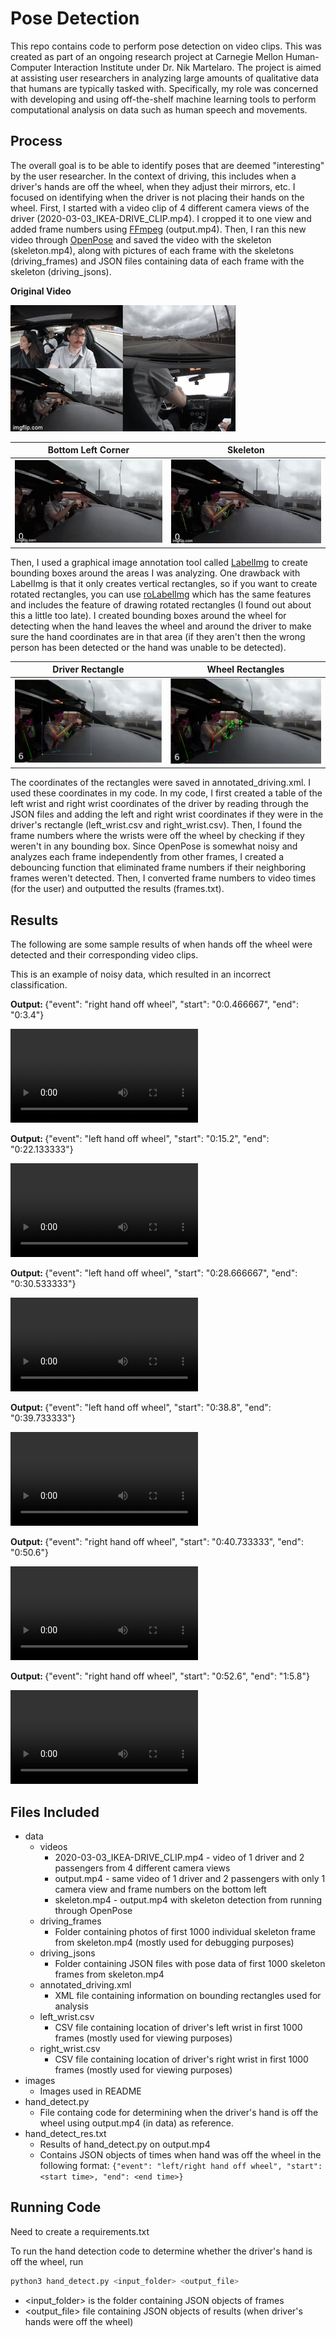 # Pose Detection

This repo contains code to perform pose detection on video clips. This was created as part of an ongoing research project at Carnegie Mellon Human-Computer Interaction Institute under Dr. Nik Martelaro. The project is aimed at assisting user researchers in analyzing large amounts of qualitative data that humans are typically tasked with. Specifically, my role was concerned with developing and using off-the-shelf machine learning tools to perform computational analysis on data such as human speech and movements. 


## Process
The overall goal is to be able to identify poses that are deemed "interesting" by the user researcher. In the context of driving, this includes when a driver's hands are off the wheel, when they adjust their mirrors, etc. I focused on identifying when the driver is not placing their hands on the wheel. First, I started with a video clip of 4 different camera views of the driver (2020-03-03_IKEA-DRIVE_CLIP.mp4). I cropped it to one view and added frame numbers using [FFmpeg](https://ffmpeg.org/) (output.mp4). Then, I ran this new video through [OpenPose](https://github.com/CMU-Perceptual-Computing-Lab/openpose) and saved the video with the skeleton (skeleton.mp4), along with pictures of each frame with the skeletons (driving_frames) and JSON files containing data of each frame with the skeleton (driving_jsons).

<b>Original Video</b>

![](images/orig.gif) 

| Bottom Left Corner | Skeleton |
| ------ | ------ |
| ![](images/output.gif) | ![](images/skeleton.gif) |


Then, I used a graphical image annotation tool called [LabelImg](https://github.com/tzutalin/labelImg) to create bounding boxes around the areas I was analyzing. One drawback with LabelImg is that it only creates vertical rectangles, so if you want to create rotated rectangles, you can use [roLabelImg](https://github.com/cgvict/roLabelImg) which has the same features and includes the feature of drawing rotated rectangles (I found out about this a little too late). I created bounding boxes around the wheel for detecting when the hand leaves the wheel and around the driver to make sure the hand coordinates are in that area (if they aren't then the wrong person has been detected or the hand was unable to be detected).

| Driver Rectangle | Wheel Rectangles |
| ------ | ------ |
| ![](images/driver_rect.png) | ![](images/wheel_rect.png) |

The coordinates of the rectangles were saved in annotated_driving.xml. I used these coordinates in my code. In my code, I first created a table of the left wrist and right wrist coordinates of the driver by reading through the JSON files and adding the left and right wrist coordinates if they were in the driver's rectangle (left_wrist.csv and right_wrist.csv). Then, I found the frame numbers where the wrists were off the wheel by checking if they weren't in any bounding box. Since OpenPose is somewhat noisy and analyzes each frame independently from other frames, I created a debouncing function that eliminated frame numbers if their neighboring frames weren't detected. Then, I converted frame numbers to video times (for the user) and outputted the results (frames.txt).


## Results
The following are some sample results of when hands off the wheel were detected and their corresponding video clips.

This is an example of noisy data, which resulted in an incorrect classification.

<b> Output: </b>  {"event": "right hand off wheel", "start": "0:0.466667", "end": "0:3.4"}

![](images/0to3.mp4)

<b> Output: </b>  {"event": "left hand off wheel", "start": "0:15.2", "end": "0:22.133333"}

![](images/15to22.mp4)

<b> Output: </b>  {"event": "left hand off wheel", "start": "0:28.666667", "end": "0:30.533333"}

![](images/28to35.mp4)

<b> Output: </b>  {"event": "left hand off wheel", "start": "0:38.8", "end": "0:39.733333"}

![](images/38to39.mp4)

<b> Output: </b>  {"event": "right hand off wheel", "start": "0:40.733333", "end": "0:50.6"}

![](images/40to56.mp4)

<b> Output: </b>  {"event": "right hand off wheel", "start": "0:52.6", "end": "1:5.8"}

![](images/52to65.mp4)

## Files Included 
* data  
  * videos
    * 2020-03-03_IKEA-DRIVE_CLIP.mp4 - video of 1 driver and 2 passengers from 4 different camera views
    * output.mp4 - same video of 1 driver and 2 passengers with only 1 camera view and frame numbers on the bottom left
    * skeleton.mp4 - output.mp4 with skeleton detection from running through OpenPose
  * driving_frames
    * Folder containing photos of first 1000 individual skeleton frame from skeleton.mp4 (mostly used for debugging purposes)
  * driving_jsons
    * Folder containing JSON files with pose data of first 1000 skeleton frames from skeleton.mp4
  * annotated_driving.xml
    * XML file containing information on bounding rectangles used for analysis
  * left_wrist.csv
    * CSV file containing location of driver's left wrist in first 1000 frames (mostly used for viewing purposes)
  * right_wrist.csv
    * CSV file containing location of driver's right wrist in first 1000 frames (mostly used for viewing purposes)
* images
  * Images used in README
* hand_detect.py
  * File containg code for determining when the driver's hand is off the wheel using output.mp4 (in data) as reference.
* hand_detect_res.txt
  * Results of hand_detect.py on output.mp4
  * Contains JSON objects of times when hand was off the wheel in the following format: ```{"event": "left/right hand off wheel", "start": <start time>, "end": <end time>}```


## Running Code
Need to create a requirements.txt 

To run the hand detection code to determine whether the driver's hand is off the wheel, run
```bash
python3 hand_detect.py <input_folder> <output_file>
```
* <input_folder> is the folder containing JSON objects of frames
* <output_file> file containing JSON objects of results (when driver's hands were off the wheel)
